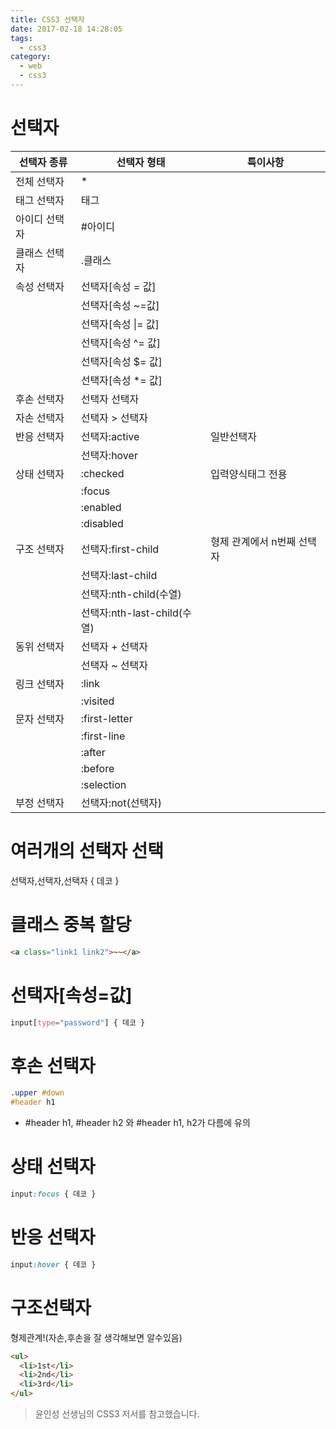 ```yaml
---
title: CSS3 선택자
date: 2017-02-18 14:28:05
tags:
  - css3
category:
  - web
  - css3
---
```


# 선택자

| 선택자 종류   | 선택자 형태                 | 특이사항                   |
| ------------- | --------------------------- | -------------------------- |
| 전체 선택자   | \*                          |
| 태그 선택자   | 태그                        |
| 아이디 선택자 | #아이디                     |
| 클래스 선택자 | .클래스                     |
| 속성 선택자   | 선택자[속성 = 값]           |
|               | 선택자[속성 ~=값]           |
|               | 선택자[속성 &#124;= 값]     |
|               | 선택자[속성 ^= 값]          |
|               | 선택자[속성 $= 값]          |
|               | 선택자[속성 *= 값]          |
| 후손 선택자   | 선택자 선택자               |
| 자손 선택자   | 선택자 > 선택자             |
| 반응 선택자   | 선택자:active               | 일반선택자                 |
|               | 선택자:hover                |
| 상태 선택자   | :checked                    | 입력양식태그 전용          |
|               | :focus                      |
|               | :enabled                    |
|               | :disabled                   |
| 구조 선택자   | 선택자:first-child          | 형제 관계에서 n번째 선택자 |
|               | 선택자:last-child           |
|               | 선택자:nth-child(수열)      |
|               | 선택자:nth-last-child(수열) |
| 동위 선택자   | 선택자 + 선택자             |
|               | 선택자 ~ 선택자             |
| 링크 선택자   | :link                       |
|               | :visited                    |
| 문자 선택자   | :first-letter               |
|               | :first-line                 |
|               | :after                      |
|               | :before                     |
|               | :selection                  |
| 부정 선택자   | 선택자:not(선택자)          |

# 여러개의 선택자 선택

선택자,선택자,선택자 { 데코 }

# 클래스 중복 할당

```html
<a class="link1 link2">~~</a>
```

# 선택자[속성=값]

```css
input[type="password"] { 데코 }
```

# 후손 선택자

```css
.upper #down
#header h1
```

- #header h1, #header h2 와 #header h1, h2가 다름에 유의

# 상태 선택자

```css
input:focus { 데코 }
```

# 반응 선택자

```css
input:hover { 데코 }
```

# 구조선택자

형제관계!(자손,후손을 잘 생각해보면 알수있음)

```html
<ul>
  <li>1st</li>
  <li>2nd</li>
  <li>3rd</li>
</ul>
```

> 윤인성 선생님의 CSS3 저서를 참고했습니다.

